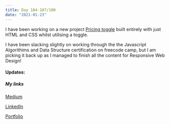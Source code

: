 ```yaml
---
title: Day 104-107/100
date: "2021-01-23"
---
```


I have been working on a new project [Pricing toggle](https://github.com/jokale/pricing-comp) built entirely with just HTML and CSS whilst utilising a toggle.

I have been slacking slightly on working through the the Javascript Algorithims and Data Structure certification on freecode camp, but I am picking it back up as I managed to finish all the content for Responsive Web Design!

#### Updates:

##### My links 
[Medium](https://medium.com/@kalemajoanna)

[LinkedIn](https://www.linkedin.com/in/joanna-e-kalema-a5a5b4136/)

[Portfolio](https://joannathedeveloper.netlify.app/)


